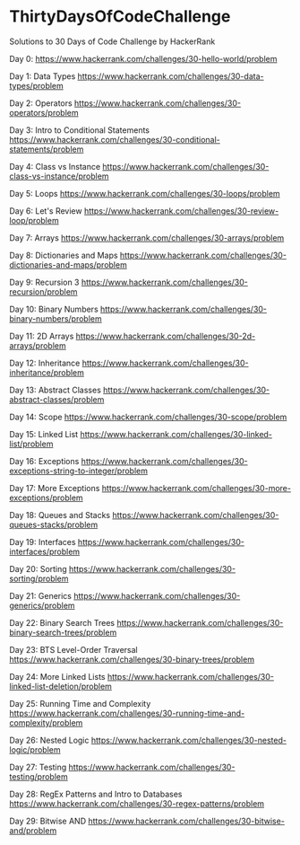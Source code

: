 # ThirtyDaysOfCodeChallenge

Solutions to 30 Days of Code Challenge by HackerRank

Day 0: https://www.hackerrank.com/challenges/30-hello-world/problem

Day 1: Data Types https://www.hackerrank.com/challenges/30-data-types/problem

Day 2: Operators https://www.hackerrank.com/challenges/30-operators/problem

Day 3: Intro to Conditional Statements https://www.hackerrank.com/challenges/30-conditional-statements/problem

Day 4: Class vs Instance https://www.hackerrank.com/challenges/30-class-vs-instance/problem

Day 5: Loops https://www.hackerrank.com/challenges/30-loops/problem

Day 6: Let's Review https://www.hackerrank.com/challenges/30-review-loop/problem

Day 7: Arrays https://www.hackerrank.com/challenges/30-arrays/problem

Day 8: Dictionaries and Maps https://www.hackerrank.com/challenges/30-dictionaries-and-maps/problem

Day 9: Recursion 3 https://www.hackerrank.com/challenges/30-recursion/problem

Day 10: Binary Numbers https://www.hackerrank.com/challenges/30-binary-numbers/problem

Day 11: 2D Arrays https://www.hackerrank.com/challenges/30-2d-arrays/problem

Day 12: Inheritance https://www.hackerrank.com/challenges/30-inheritance/problem

Day 13: Abstract Classes https://www.hackerrank.com/challenges/30-abstract-classes/problem

Day 14: Scope https://www.hackerrank.com/challenges/30-scope/problem

Day 15: Linked List https://www.hackerrank.com/challenges/30-linked-list/problem

Day 16: Exceptions https://www.hackerrank.com/challenges/30-exceptions-string-to-integer/problem

Day 17: More Exceptions https://www.hackerrank.com/challenges/30-more-exceptions/problem

Day 18: Queues and Stacks https://www.hackerrank.com/challenges/30-queues-stacks/problem

Day 19: Interfaces https://www.hackerrank.com/challenges/30-interfaces/problem

Day 20: Sorting https://www.hackerrank.com/challenges/30-sorting/problem

Day 21: Generics https://www.hackerrank.com/challenges/30-generics/problem

Day 22: Binary Search Trees https://www.hackerrank.com/challenges/30-binary-search-trees/problem

Day 23: BTS Level-Order Traversal https://www.hackerrank.com/challenges/30-binary-trees/problem

Day 24: More Linked Lists https://www.hackerrank.com/challenges/30-linked-list-deletion/problem

Day 25: Running Time and Complexity https://www.hackerrank.com/challenges/30-running-time-and-complexity/problem

Day 26: Nested Logic https://www.hackerrank.com/challenges/30-nested-logic/problem

Day 27: Testing https://www.hackerrank.com/challenges/30-testing/problem

Day 28: RegEx Patterns and Intro to Databases https://www.hackerrank.com/challenges/30-regex-patterns/problem

Day 29: Bitwise AND https://www.hackerrank.com/challenges/30-bitwise-and/problem

